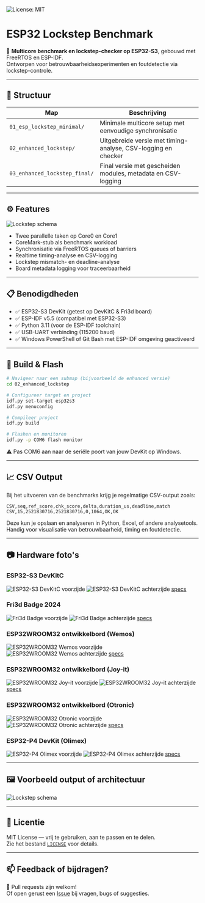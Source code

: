 ![License: MIT](https://img.shields.io/badge/License-MIT-green.svg)

# ESP32 Lockstep Benchmark

🚀 **Multicore benchmark en lockstep-checker op ESP32-S3**, gebouwd met FreeRTOS en ESP-IDF.  
Ontworpen voor betrouwbaarheidsexperimenten en foutdetectie via lockstep-controle.

---

## 📂 Structuur

| Map                        | Beschrijving                                                        |
|---------------------------|---------------------------------------------------------------------|
| `01_esp_lockstep_minimal/`        | Minimale multicore setup met eenvoudige synchronisatie             |
| `02_enhanced_lockstep/`           | Uitgebreide versie met timing-analyse, CSV-logging en checker      |
| `03_enhanced_lockstep_final/`     | Final versie met gescheiden modules, metadata en CSV-logging       |

---

## ⚙️ Features

![Lockstep schema](docs/images/Lockstep_schema.jpg)

- Twee parallelle taken op Core0 en Core1
- CoreMark-stub als benchmark workload
- Synchronisatie via FreeRTOS queues of barriers
- Realtime timing-analyse en CSV-logging
- Lockstep mismatch- en deadline-analyse
- Board metadata logging voor traceerbaarheid

---

## 📋 Benodigdheden

- ✅ ESP32-S3 DevKit (getest op DevKitC & Fri3d board)
- ✅ ESP-IDF v5.5 (compatibel met ESP32-S3)
- ✅ Python 3.11 (voor de ESP-IDF toolchain)
- ✅ USB-UART verbinding (115200 baud)
- ✅ Windows PowerShell of Git Bash met ESP-IDF omgeving geactiveerd

---

## 🔧 Build & Flash

```bash
# Navigeer naar een submap (bijvoorbeeld de enhanced versie)
cd 02_enhanced_lockstep

# Configureer target en project
idf.py set-target esp32s3
idf.py menuconfig

# Compileer project
idf.py build

# Flashen en monitoren
idf.py -p COM6 flash monitor
```
⚠️ Pas COM6 aan naar de seriële poort van jouw DevKit op Windows.

---

## 📈 CSV Output

Bij het uitvoeren van de benchmarks krijg je regelmatige CSV-output zoals:

```
CSV,seq,ref_score,chk_score,delta,duration_us,deadline,match  
CSV,15,2521830716,2521830716,0,1064,OK,OK
```

Deze kun je opslaan en analyseren in Python, Excel, of andere analysetools.  
Handig voor visualisatie van betrouwbaarheid, timing en foutdetectie.

---

## 📷 Hardware foto's

### ESP32-S3 DevKitC
![ESP32-S3 DevKitC voorzijde](docs/images/ESP32-S3-DevKitC-1_voor.jpg)
![ESP32-S3 DevKitC achterzijde](docs/images/ESP32-S3-DevKitC-1_achter.jpg)
[specs](https://www.amazon.nl/dp/B0D6B2CYNW)

### Fri3d Badge 2024
![Fri3d Badge voorzijde](docs/images/ESP32-S3_Fri3d_badge_voor.jpg)
![Fri3d Badge achterzijde](docs/images/ESP32-S3_Fri3d_badge_achter.jpg)
[specs](https://github.com/Fri3dCamp/badge_2024_hw)

### ESP32WROOM32 ontwikkelbord (Wemos)
![ESP32WROOM32 Wemos voorzijde](docs/images/ESP32-ESP32WROOM32_Wemos_voor.jpg)
![ESP32WROOM32 Wemos achterzijde](docs/images/ESP32-ESP32WROOM32_Wemos_achter.jpg)
[specs](https://wiki.geekworm.com/WEMOS_ESP32_Board_with_OLED)

### ESP32WROOM32 ontwikkelbord (Joy-it)
![ESP32WROOM32 Joy-it voorzijde](docs/images/ESP32-ESP32WROOM32_Joy-it_voor.jpg)
![ESP32WROOM32 Joy-it achterzijde](docs/images/ESP32-ESP32WROOM32_Joy-it_achter.jpg)
[specs](https://joy-it.net/en/products/SBC-NodeMCU-ESP32)

### ESP32WROOM32 ontwikkelbord (Otronic)
![ESP32WROOM32 Otronic voorzijde](docs/images/ESP32-ESP32WROOM32_Otronic_voor.jpg)
![ESP32WROOM32 Otronic achterzijde](docs/images/ESP32-ESP32WROOM32_Otronic_achter.jpg)
[specs](https://www.otronic.nl/nl/esp32-wroom-4mb-devkit-v1-met-losse-header-pins.html)

### ESP32-P4 DevKit (Olimex)
![ESP32-P4 Olimex voorzijde](docs/images/ESP32-P4_DevKit_voor.jpg)
![ESP32-P4 Olimex achterzijde](docs/images/ESP32-P4_DevKit_achter.jpg)
[specs](https://www.olimex.com/Products/IoT/ESP32-P4/ESP32-P4-DevKit/open-source-hardware)

---

## 🖼️ Voorbeeld output of architectuur

![Lockstep schema](docs/images/lockstep_architecture.png)

---

## 🪪 Licentie

MIT License — vrij te gebruiken, aan te passen en te delen.  
Zie het bestand [`LICENSE`](./LICENSE) voor details.

---

## 📫 Feedback of bijdragen?

👋 Pull requests zijn welkom!  
Of open gerust een [Issue](https://github.com/SergeHanssens/esp32-lockstep-benchmark/issues) bij vragen, bugs of suggesties.
